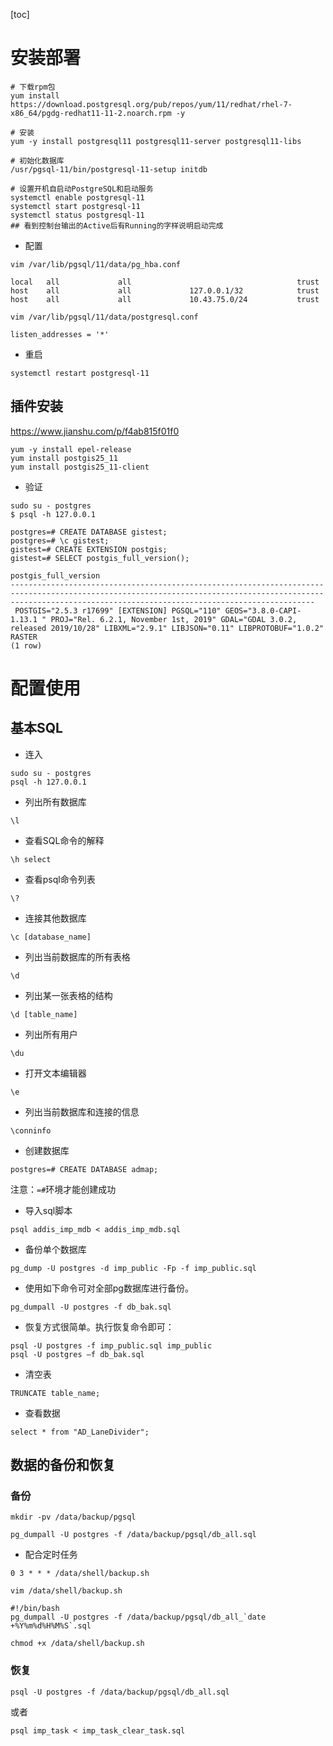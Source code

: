 [toc]

# 安装部署
```
# 下载rpm包
yum install https://download.postgresql.org/pub/repos/yum/11/redhat/rhel-7-x86_64/pgdg-redhat11-11-2.noarch.rpm -y

# 安装
yum -y install postgresql11 postgresql11-server postgresql11-libs

# 初始化数据库
/usr/pgsql-11/bin/postgresql-11-setup initdb

# 设置开机自启动PostgreSQL和启动服务
systemctl enable postgresql-11
systemctl start postgresql-11
systemctl status postgresql-11
## 看到控制台输出的Active后有Running的字样说明启动完成
```
- 配置
```
vim /var/lib/pgsql/11/data/pg_hba.conf
```
```
local   all             all                                     trust
host    all             all             127.0.0.1/32            trust
host    all             all             10.43.75.0/24           trust
```
```
vim /var/lib/pgsql/11/data/postgresql.conf
```
```
listen_addresses = '*'
```
- 重启
```
systemctl restart postgresql-11
```

## 插件安装
https://www.jianshu.com/p/f4ab815f01f0
```
yum -y install epel-release
yum install postgis25_11
yum install postgis25_11-client
```
- 验证
```
sudo su - postgres
$ psql -h 127.0.0.1
```
```
postgres=# CREATE DATABASE gistest;
postgres=# \c gistest;
gistest=# CREATE EXTENSION postgis;
gistest=# SELECT postgis_full_version();
                                                                                              postgis_full_version                                                                                              
----------------------------------------------------------------------------------------------------------------------------------------------------------------------------------------------------------------
 POSTGIS="2.5.3 r17699" [EXTENSION] PGSQL="110" GEOS="3.8.0-CAPI-1.13.1 " PROJ="Rel. 6.2.1, November 1st, 2019" GDAL="GDAL 3.0.2, released 2019/10/28" LIBXML="2.9.1" LIBJSON="0.11" LIBPROTOBUF="1.0.2" RASTER
(1 row)
```

# 配置使用
## 基本SQL
- 连入
```
sudo su - postgres
psql -h 127.0.0.1
```
- 列出所有数据库
```
\l
```
- 查看SQL命令的解释
```
\h select
```
- 查看psql命令列表
```
\?
```
- 连接其他数据库
```
\c [database_name]
```
- 列出当前数据库的所有表格
```
\d
```
- 列出某一张表格的结构
```
\d [table_name]
```
- 列出所有用户
```
\du
```
- 打开文本编辑器
```
\e
```
- 列出当前数据库和连接的信息
```
\conninfo
```
- 创建数据库
```
postgres=# CREATE DATABASE admap;
```
注意：`=#`环境才能创建成功

- 导入sql脚本
```
psql addis_imp_mdb < addis_imp_mdb.sql
```

- 备份单个数据库
```
pg_dump -U postgres -d imp_public -Fp -f imp_public.sql
```

- 使用如下命令可对全部pg数据库进行备份。
```
pg_dumpall -U postgres -f db_bak.sql
```

- 恢复方式很简单。执行恢复命令即可：
```
psql -U postgres -f imp_public.sql imp_public
psql -U postgres –f db_bak.sql
```

- 清空表
```
TRUNCATE table_name;
```
- 查看数据
```
select * from "AD_LaneDivider";
```

## 数据的备份和恢复
### 备份
```
mkdir -pv /data/backup/pgsql
```
```
pg_dumpall -U postgres -f /data/backup/pgsql/db_all.sql
```
- 配合定时任务
```
0 3 * * * /data/shell/backup.sh
```
```
vim /data/shell/backup.sh
```
```
#!/bin/bash
pg_dumpall -U postgres -f /data/backup/pgsql/db_all_`date +%Y%m%d%H%M%S`.sql
```
```
chmod +x /data/shell/backup.sh
```


### 恢复
```
psql -U postgres -f /data/backup/pgsql/db_all.sql
```
或者
```
psql imp_task < imp_task_clear_task.sql
```